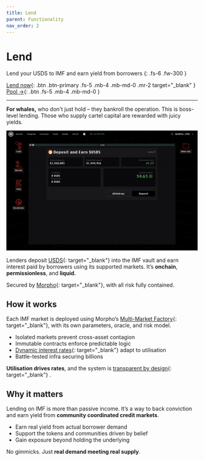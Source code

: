 ```yaml
---
title: Lend
parent: Functionality
nav_order: 2
---
```


# Lend

Lend your USDS to IMF and earn yield from borrowers
{: .fs-6 .fw-300 }

[Lend now](https://app.imf.bz/lend){: .btn .btn-primary .fs-5 .mb-4 .mb-md-0 .mr-2 target="_blank" }
[Pool →](/docs/functionality/pool.html){: .btn .fs-5 .mb-4 .mb-md-0 }

---

**For whales,** who don't just hold – they bankroll the operation. This is boss-level lending. Those who supply cartel capital are rewarded with juicy yields.

![](/assets/images/lend.png)

Lenders deposit [USDS](https://sky.money){: target="_blank"} into the IMF vault and earn interest paid by borrowers using its supported markets. It’s **onchain**, **permissionless**, and **liquid.** 

Secured by [Morpho](https://morpho.org){: target="_blank"}, with all risk fully contained.

## How it works

Each IMF market is deployed using Morpho’s [Multi-Market Factory](https://docs.morpho.org/overview/concepts/vault/){: target="_blank"}, with its own parameters, oracle, and risk model. 

- Isolated markets prevent cross-asset contagion  
- Immutable contracts enforce predictable logic  
- [Dynamic interest rates](https://docs.morpho.org/overview/concepts/irm){: target="_blank"} adapt to utilisation  
- Battle-tested infra securing billions

**Utilisation drives rates**, and the system is [transparent by design](https://data.imf.bz){: target="_blank"} .

## Why it matters

Lending on IMF is more than passive income. It’s a way to back conviction and earn yield from **community coordinated credit markets**.

- Earn real yield from actual borrower demand  
- Support the tokens and communities driven by belief
- Gain exposure beyond holding the underlying

No gimmicks. Just **real demand meeting real supply**.
